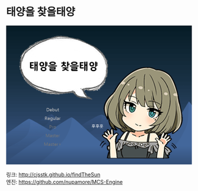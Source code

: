﻿# 태양을 찾을태양

![thumb](img/thumb.png)  

링크: http://cjsstk.github.io/findTheSun  
엔진: https://github.com/nupamore/MCS-Engine  
